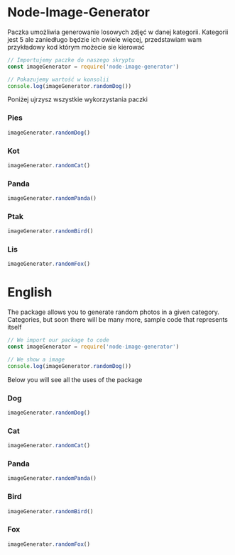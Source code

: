 # Node-Image-Generator
Paczka umożliwia generowanie losowych zdjęć w danej kategorii. Kategorii jest 5 ale zaniedługo będzie ich owiele więcej, przedstawiam wam przykładowy kod którym możecie sie kierować
```javascript
// Importujemy paczke do naszego skryptu
const imageGenerator = require('node-image-generator')

// Pokazujemy wartość w konsolii
console.log(imageGenerator.randomDog())
```

Poniżej ujrzysz wszystkie wykorzystania paczki

### Pies
```javascript
imageGenerator.randomDog()
```

### Kot
```js
imageGenerator.randomCat()
```

### Panda
```js
imageGenerator.randomPanda()
```

### Ptak
```js
imageGenerator.randomBird()
```

### Lis
```js
imageGenerator.randomFox()
```

# English
The package allows you to generate random photos in a given category. Categories, but soon there will be many more, sample code that represents itself
```javascript
// We import our package to code
const imageGenerator = require('node-image-generator')

// We show a image
console.log(imageGenerator.randomDog())
```

Below you will see all the uses of the package

### Dog
```javascript
imageGenerator.randomDog()
```

### Cat
```js
imageGenerator.randomCat()
```

### Panda
```js
imageGenerator.randomPanda()
```

### Bird
```js
imageGenerator.randomBird()
```

### Fox
```js
imageGenerator.randomFox()
```
